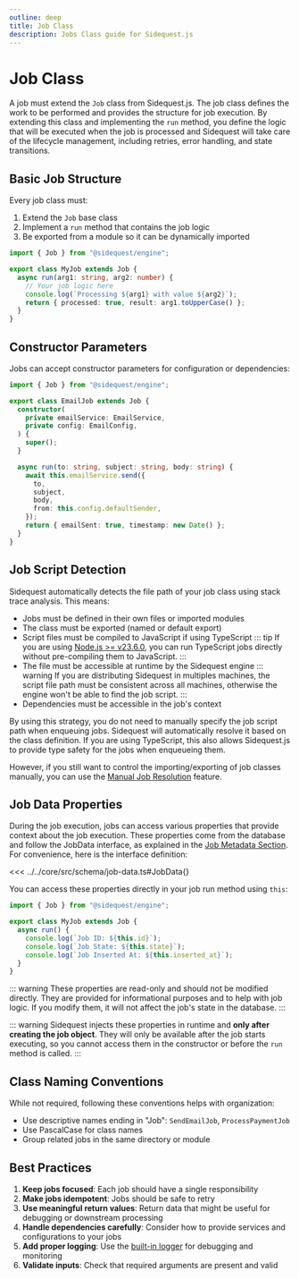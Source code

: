 ```yaml
---
outline: deep
title: Job Class
description: Jobs Class guide for Sidequest.js
---
```


# Job Class

A job must extend the `Job` class from Sidequest.js. The job class defines the work to be performed and provides the structure for job execution.
By extending this class and implementing the `run` method, you define the logic that will be executed when the job is processed and Sidequest will take care of the lifecycle management, including retries, error handling, and state transitions.

## Basic Job Structure

Every job class must:

1. Extend the `Job` base class
2. Implement a `run` method that contains the job logic
3. Be exported from a module so it can be dynamically imported

```typescript
import { Job } from "@sidequest/engine";

export class MyJob extends Job {
  async run(arg1: string, arg2: number) {
    // Your job logic here
    console.log(`Processing ${arg1} with value ${arg2}`);
    return { processed: true, result: arg1.toUpperCase() };
  }
}
```

## Constructor Parameters

Jobs can accept constructor parameters for configuration or dependencies:

```typescript
import { Job } from "@sidequest/engine";

export class EmailJob extends Job {
  constructor(
    private emailService: EmailService,
    private config: EmailConfig,
  ) {
    super();
  }

  async run(to: string, subject: string, body: string) {
    await this.emailService.send({
      to,
      subject,
      body,
      from: this.config.defaultSender,
    });
    return { emailSent: true, timestamp: new Date() };
  }
}
```

## Job Script Detection

Sidequest automatically detects the file path of your job class using stack trace analysis. This means:

- Jobs must be defined in their own files or imported modules
- The class must be exported (named or default export)
- Script files must be compiled to JavaScript if using TypeScript
  ::: tip
  If you are using [Node.js >= v23.6.0](https://nodejs.org/en/learn/typescript/run-natively), you can run TypeScript jobs directly without pre-compiling them to JavaScript.
  :::
- The file must be accessible at runtime by the Sidequest engine
  ::: warning
  If you are distributing Sidequest in multiples machines, the script file path must be consistent across all machines, otherwise the engine won't be able to find the job script.
  :::
- Dependencies must be accessible in the job's context

By using this strategy, you do not need to manually specify the job script path when enqueuing jobs. Sidequest will automatically resolve it based on the class definition. If you are using TypeScript, this also allows Sidequest.js to provide type safety for the jobs when enqueueing them.

However, if you still want to control the importing/exporting of job classes manually, you can use the [Manual Job Resolution](/jobs/manual-resolution.md) feature.

## Job Data Properties

During the job execution, jobs can access various properties that provide context about the job execution. These properties come from the database and follow the JobData interface, as explained in the [Job Metadata Section](/jobs/#job-metadata). For convenience, here is the interface definition:

<<< ../../core/src/schema/job-data.ts#JobData{}

You can access these properties directly in your job run method using `this`:

```typescript
import { Job } from "@sidequest/engine";

export class MyJob extends Job {
  async run() {
    console.log(`Job ID: ${this.id}`);
    console.log(`Job State: ${this.state}`);
    console.log(`Job Inserted At: ${this.inserted_at}`);
  }
}
```

::: warning
These properties are read-only and should not be modified directly. They are provided for informational purposes and to help with job logic. If you modify them, it will not affect the job's state in the database.
:::

::: warning
Sidequest injects these properties in runtime and **only after creating the job object**. They will only be available after the job starts executing, so you cannot access them in the constructor or before the `run` method is called.
:::

## Class Naming Conventions

While not required, following these conventions helps with organization:

- Use descriptive names ending in "Job": `SendEmailJob`, `ProcessPaymentJob`
- Use PascalCase for class names
- Group related jobs in the same directory or module

## Best Practices

1. **Keep jobs focused**: Each job should have a single responsibility
2. **Make jobs idempotent**: Jobs should be safe to retry
3. **Use meaningful return values**: Return data that might be useful for debugging or downstream processing
4. **Handle dependencies carefully**: Consider how to provide services and configurations to your jobs
5. **Add proper logging**: Use the [built-in logger](./logging.md) for debugging and monitoring
6. **Validate inputs**: Check that required arguments are present and valid

